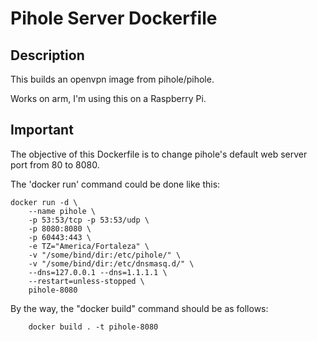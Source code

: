 # Pihole Server Dockerfile

## Description

This builds an openvpn image from pihole/pihole.

Works on arm, I'm using this on a Raspberry Pi.

## Important

The objective of this Dockerfile is to change pihole's default web server port from 80 to 8080.

The 'docker run' command could be done like this:

```
docker run -d \
    --name pihole \
    -p 53:53/tcp -p 53:53/udp \
    -p 8080:8080 \
    -p 60443:443 \
    -e TZ="America/Fortaleza" \
    -v "/some/bind/dir:/etc/pihole/" \
    -v "/some/bind/dir:/etc/dnsmasq.d/" \
    --dns=127.0.0.1 --dns=1.1.1.1 \
    --restart=unless-stopped \
    pihole-8080
```

By the way, the "docker build" command should be as follows:

```
    docker build . -t pihole-8080 
```

